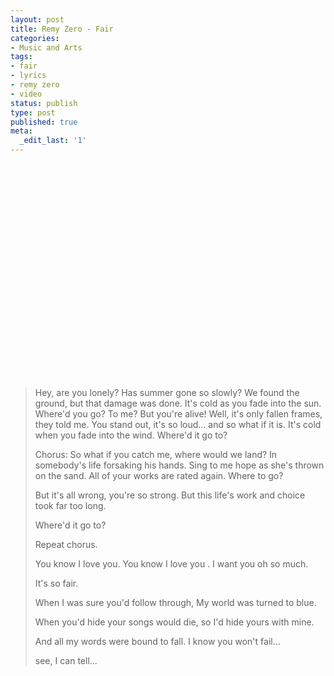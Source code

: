 ```yaml
---
layout: post
title: Remy Zero - Fair
categories:
- Music and Arts
tags:
- fair
- lyrics
- remy zero
- video
status: publish
type: post
published: true
meta:
  _edit_last: '1'
---
```

<object width="425" height="344"><param name="movie" value="http://www.youtube.com/v/JbGTzJcyjGI&hl=en&fs=1"></param><param name="allowFullScreen" value="true"></param><embed src="http://www.youtube.com/v/JbGTzJcyjGI&hl=en&fs=1" type="application/x-shockwave-flash" allowfullscreen="true" width="425" height="344"></embed></object>

<blockquote>Hey, are you lonely?
Has summer gone so slowly?
We found the ground,
but that damage was done.
It's cold as you fade into the sun.
Where'd you go? To me?
But you're alive!
Well, it's only
fallen frames, they told me.
You stand out, it's so loud...
and so what if it is.
It's cold when you fade into the wind.
Where'd it go to?

Chorus:
So what if you catch me,
where would we land?
In somebody's life
forsaking his hands.
Sing to me hope as she's
thrown on the sand.
All of your works
are rated again.
Where to go?

But it's all wrong, you're so strong.
But this life's work
and choice took far too long.

Where'd it go to?

Repeat chorus.

You know I love you.
You know I love you .
I want you oh so much.

It's so fair.

When I was sure you'd follow through,
My world was turned to blue.

When you'd hide
your songs would die,
so I'd hide yours with mine.

And all my words were bound to fall.
I know you won't fail...

see, I can tell...
</blockquote>
